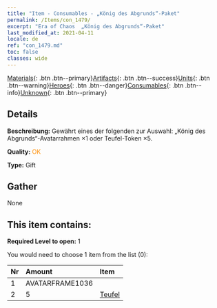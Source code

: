 ```yaml
---
title: "Item - Consumables - „König des Abgrunds“-Paket"
permalink: /Items/con_1479/
excerpt: "Era of Chaos  „König des Abgrunds“-Paket"
last_modified_at: 2021-04-11
locale: de
ref: "con_1479.md"
toc: false
classes: wide
---
```

 [Materials](/de/Items/){: .btn .btn--primary}[Artifacts](/de/Items/Artifacts/){: .btn .btn--success}[Units](/de/Items/Units/){: .btn .btn--warning}[Heroes](/de/Items/Heroes/){: .btn .btn--danger}[Consumables](/de/Items/Consumables/){: .btn .btn--info}[Unknown](/de/Items/Unknown/){: .btn .btn--primary}

## Details
 **Beschreibung:** Gewährt eines der folgenden zur Auswahl: „König des Abgrunds“-Avatarrahmen ×1 oder Teufel-Token ×5.

 **Quality:** <span style="color: #FF8C00">OK</span>

 **Type:** Gift

## Gather

  None

## This item contains:

 **Required Level to open:** 1

 You would need to choose 1 item from the list (0):

  | Nr | Amount |     Item    |
  |:---|:-------|:------------|
  | 1 | AVATARFRAME1036 | 
  | 2 | 5 | [Teufel](/de/Items/unt_232/) | 
